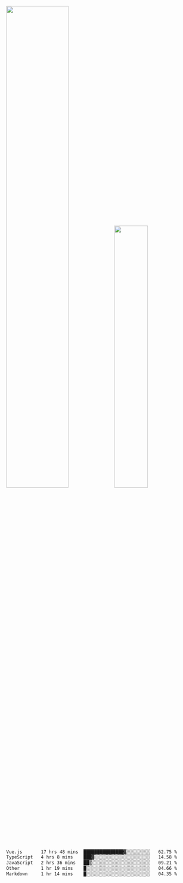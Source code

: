 <img align="" width="57.5%" src="https://github-readme-stats.vercel.app/api?username=Dream4ever&hide_title=true&hide_border=true&count_private=true&show_icons=true&include_all_commits=true&line_height=21" /><img align="" width="42.4%" src="https://github-readme-stats.vercel.app/api/top-langs/?username=Dream4ever&hide_title=true&count_private=true&show_icons=true&langs_count=6&hide_border=true&layout=compact" />

<!--START_SECTION:waka-->

```txt
Vue.js       17 hrs 48 mins  ███████████████▓░░░░░░░░░   62.75 %
TypeScript   4 hrs 8 mins    ███▓░░░░░░░░░░░░░░░░░░░░░   14.58 %
JavaScript   2 hrs 36 mins   ██▒░░░░░░░░░░░░░░░░░░░░░░   09.21 %
Other        1 hr 19 mins    █░░░░░░░░░░░░░░░░░░░░░░░░   04.66 %
Markdown     1 hr 14 mins    █░░░░░░░░░░░░░░░░░░░░░░░░   04.35 %
```

<!--END_SECTION:waka-->
